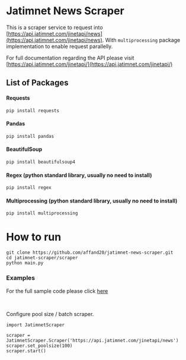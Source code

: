 # Jatimnet News Scraper
This is a scraper service to request into [https://api.jatimnet.com/jinetapi/news](https://api.jatimnet.com/jinetapi/news). With `multiprocessing` package implementation to enable request parallelly.
<br>

For full documentation regarding the API please visit [https://api.jatimnet.com/jinetapi/](https://api.jatimnet.com/jinetapi/)

## List of Packages
#### Requests
```
pip install requests
```
#### Pandas
```
pip install pandas
```
#### BeautifulSoup
```
pip install beautifulsoup4
```
#### Regex (python standard library, usually no need to install)
```
pip install regex
```
#### Multiprocessing (python standard library, usually no need to install)
```
pip install multiprocessing
```

# How to run
```
git clone https://github.com/affand20/jatimnet-news-scraper.git
cd jatimnet-scraper/scraper
python main.py
```

### Examples
For the full sample code please click [here]('https://github.com/affand20/jatimnet-news-scraper.git/scraper/examples/')

<br>

Configure pool size / batch scraper.
```
import JatimnetScraper

scraper = JatimnetScraper.Scraper('https://api.jatimnet.com/jinetapi/news')
scraper.set_poolsize(100)
scraper.start()    
```